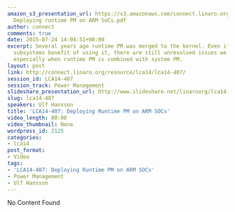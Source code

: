```yaml
---
amazon_s3_presentation_url: https://s3.amazonaws.com/connect.linaro.org/lca14/presentations/LCA14-407-
  Deploying runtime PM on ARM SoCs.pdf
author: connect
comments: true
date: 2015-07-24 14:04:51+00:00
excerpt: Several years ago runtime PM was merged to the kernel. Even if drivers and
  subsystems benefit of using it, there are still unresolved issues we need to address,
  especially when runtime PM is combined with system PM.
layout: post
link: http://connect.linaro.org/resource/lca14/lca14-407/
session_id: LCA14-407
session_track: Power Management
slideshare_presentation_url: http://www.slideshare.net/linaroorg/lca14-407-deployingruntimepmonarmsocs
slug: lca14-407
speakers: Ulf Hansson
title: 'LCA14-407: Deploying Runtime PM on ARM SOCs'
video_length: 00:00
video_thumbnail: None
wordpress_id: 2125
categories:
- lca14
post_format:
- Video
tags:
- 'LCA14-407: Deploying Runtime PM on ARM SOCs'
- Power Management
- Ulf Hansson
---
```


No Content Found
